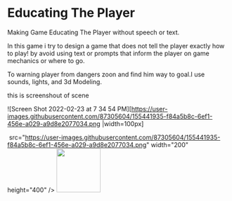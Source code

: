 # Educating The Player
Making Game Educating The Player without speech or text.

In this game i try to design a game that does not tell the player exactly how to play! by avoid using text or prompts that inform the player on game mechanics or where to go.

To warning player from dangers zoon and find him way to goal.I use sounds, lights, and 3d Modeling.

this is screenshout of scene 


![Screen Shot 2022-02-23 at 7 34 54 PM][https://user-images.githubusercontent.com/87305604/155441935-f84a5b8c-6ef1-456e-a029-a9d8e2077034.png |width=100px]

<img> src="https://user-images.githubusercontent.com/87305604/155441935-f84a5b8c-6ef1-456e-a029-a9d8e2077034.png"  width="200" height="400" />
<img src="https://user-images.githubusercontent.com/87305604/155441935-f84a5b8c-6ef1-456e-a029-a9d8e2077034.png" width="100" height="100">

